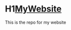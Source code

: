 
# H1[MyWebsite](http://webdev.cse.msu.edu/~lambe168/AlexWebsite/ "# MyWebsite")

This is the repo for my website
